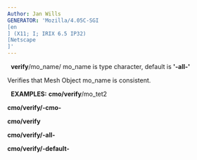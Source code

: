 ```yaml
---
Author: Jan Wills
GENERATOR: 'Mozilla/4.05C-SGI 
[en
] (X11; I; IRIX 6.5 IP32) 
[Netscape
]'
---
```


 
**verify**/mo\_name/
mo\_name is type character, default is **'-all-'**

Verifies that Mesh Object mo\_name is consistent.

 
**EXAMPLES:**
**cmo/verify**/mo\_tet2

**cmo/verify/-cmo-**

**cmo/verify**

**cmo/verify/-all-**

**cmo/verify/-default-**
